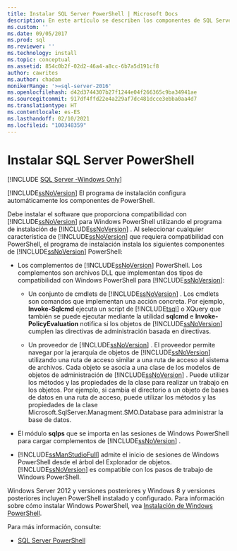 ```yaml
---
title: Instalar SQL Server PowerShell | Microsoft Docs
description: En este artículo se describen los componentes de SQL Server PowerShell que instala el programa de instalación al seleccionar características de SQL Server que necesitan compatibilidad con PowerShell.
ms.custom: ''
ms.date: 09/05/2017
ms.prod: sql
ms.reviewer: ''
ms.technology: install
ms.topic: conceptual
ms.assetid: 854c0b2f-02d2-46a4-a8cc-6b7a5d191cf8
author: cawrites
ms.author: chadam
monikerRange: '>=sql-server-2016'
ms.openlocfilehash: d42d3744307b27f1244e04f266365c9ba34941ae
ms.sourcegitcommit: 917df4ffd22e4a229af7dc481dcce3ebba0aa4d7
ms.translationtype: HT
ms.contentlocale: es-ES
ms.lasthandoff: 02/10/2021
ms.locfileid: "100348359"
---
```

# <a name="install-sql-server-powershell"></a>Instalar SQL Server PowerShell
[!INCLUDE [SQL Server -Windows Only](../../includes/applies-to-version/sql-windows-only.md)]
  
[!INCLUDE[ssNoVersion](../../includes/ssnoversion-md.md)] El programa de instalación configura automáticamente los componentes de PowerShell.  

Debe instalar el software que proporciona compatibilidad con [!INCLUDE[ssNoVersion](../../includes/ssnoversion-md.md)] para Windows PowerShell utilizando el programa de instalación de [!INCLUDE[ssNoVersion](../../includes/ssnoversion-md.md)] . Al seleccionar cualquier característica de [!INCLUDE[ssNoVersion](../../includes/ssnoversion-md.md)] que requiera compatibilidad con PowerShell, el programa de instalación instala los siguientes componentes de [!INCLUDE[ssNoVersion](../../includes/ssnoversion-md.md)] PowerShell:  
  
- Los complementos de [!INCLUDE[ssNoVersion](../../includes/ssnoversion-md.md)] PowerShell. Los complementos son archivos DLL que implementan dos tipos de compatibilidad con Windows PowerShell para [!INCLUDE[ssNoVersion](../../includes/ssnoversion-md.md)]:  
  
  - Un conjunto de cmdlets de [!INCLUDE[ssNoVersion](../../includes/ssnoversion-md.md)] . Los cmdlets son comandos que implementan una acción concreta. Por ejemplo, **Invoke-Sqlcmd** ejecuta un script de [!INCLUDE[tsql](../../includes/tsql-md.md)] o XQuery que también se puede ejecutar mediante la utilidad **sqlcmd** e **Invoke-PolicyEvaluation** notifica si los objetos de [!INCLUDE[ssNoVersion](../../includes/ssnoversion-md.md)] cumplen las directivas de administración basada en directivas.  
  
  - Un proveedor de [!INCLUDE[ssNoVersion](../../includes/ssnoversion-md.md)] . El proveedor permite navegar por la jerarquía de objetos de [!INCLUDE[ssNoVersion](../../includes/ssnoversion-md.md)] utilizando una ruta de acceso similar a una ruta de acceso al sistema de archivos. Cada objeto se asocia a una clase de los modelos de objetos de administración de [!INCLUDE[ssNoVersion](../../includes/ssnoversion-md.md)] . Puede utilizar los métodos y las propiedades de la clase para realizar un trabajo en los objetos. Por ejemplo, si cambia el directorio a un objeto de bases de datos en una ruta de acceso, puede utilizar los métodos y las propiedades de la clase Microsoft.SqlServer.Managment.SMO.Database para administrar la base de datos.  
 
- El módulo **sqlps** que se importa en las sesiones de Windows PowerShell para cargar complementos de [!INCLUDE[ssNoVersion](../../includes/ssnoversion-md.md)] .  
 
- [!INCLUDE[ssManStudioFull](../../includes/ssmanstudiofull-md.md)] admite el inicio de sesiones de Windows PowerShell desde el árbol del Explorador de objetos. [!INCLUDE[ssNoVersion](../../includes/ssnoversion-md.md)] es compatible con los pasos de trabajo de Windows PowerShell.  
  
Windows Server 2012 y versiones posteriores y Windows 8 y versiones posteriores incluyen PowerShell instalado y configurado. Para información sobre cómo instalar Windows PowerShell, vea [Instalación de Windows PowerShell](/powershell/scripting/install/installing-windows-powershell).  

Para más información, consulte:   

- [SQL Server PowerShell](../../powershell/sql-server-powershell.md)  
  
